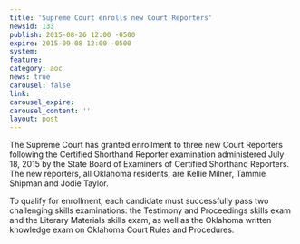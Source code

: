 ```yaml
---
title: 'Supreme Court enrolls new Court Reporters'
newsid: 133
publish: 2015-08-26 12:00 -0500
expire: 2015-09-08 12:00 -0500
system: 
feature: 
category: aoc
news: true
carousel: false
link: 
carousel_expire: 
carousel_content: ''
layout: post
---
```

<p>The Supreme Court has granted enrollment to three new Court Reporters following the Certified Shorthand Reporter examination administered July 18, 2015 by the State Board of Examiners of Certified Shorthand Reporters.  The new reporters, all Oklahoma residents, are Kellie Milner, Tammie Shipman and Jodie Taylor.</p>
<p>To qualify for enrollment, each candidate must successfully pass two challenging skills examinations:   the Testimony and Proceedings skills exam and the Literary Materials skills exam, as well as the Oklahoma written knowledge exam on Oklahoma Court Rules and Procedures.</p>